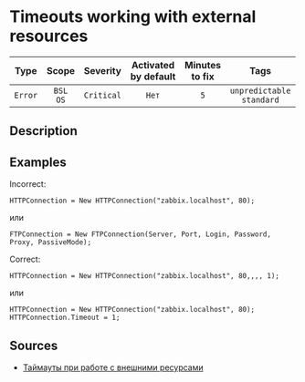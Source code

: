 # Timeouts working with external resources

| Type | Scope | Severity | Activated<br/>by default | Minutes<br/>to fix | Tags |
| :-: | :-: | :-: | :-: | :-: | :-: |
| `Error` | `BSL`<br/>`OS` | `Critical` | `Нет` | `5` | `unpredictable`<br/>`standard` |

<!-- Блоки выше заполняются автоматически, не трогать -->
## Description

## Examples

Incorrect:
```bsl
HTTPConnection = New HTTPConnection("zabbix.localhost", 80);
```
или
```bsl
FTPConnection = New FTPConnection(Server, Port, Login, Password, Proxy, PassiveMode);
```

Correct:
```bsl
HTTPConnection = New HTTPConnection("zabbix.localhost", 80,,,, 1);
```
или
```bsl
HTTPConnection = New HTTPConnection("zabbix.localhost", 80);
HTTPConnection.Timeout = 1;
```

## Sources

* [Таймауты при работе с внешними ресурсами](https://its.1c.ru/db/v8std#content:748:hdoc)
